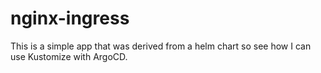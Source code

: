 # nginx-ingress

This is a simple app that was derived from a helm chart so see how I can use Kustomize with ArgoCD.
